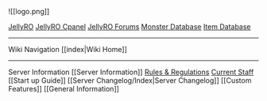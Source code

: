 ![[logo.png]]

[JellyRO](jellyro.com)
[JellyRO Cpanel](cp.jellyro.com)
[JellyRO Forums](forum.jellyro.com/forums)
[Monster Database](cp.jellyro.com/monster_new)
[Item Database](cp.jellyro.com/item_new)

---
Wiki Navigation
[[index|Wiki Home]]

---
Server Information
[[Server Information]]
[Rules & Regulations](forum.jellyro.com/rules)
[Current Staff](forum.jellyro.com/staff/)
[[Start up Guide]]
[[Server Changelog/Index|Server Changelog]]
[[Custom Features]]
[[General Information]]